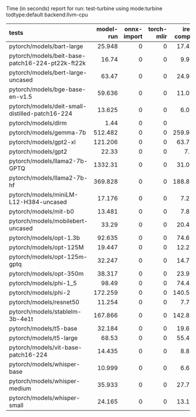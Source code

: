 Time (in seconds) report for run: test-turbine using mode:turbine todtype:default backend:llvm-cpu

| tests                                            |   model-run |   onnx-import |   torch-mlir |   iree-compile |   inference |
|:-------------------------------------------------|------------:|--------------:|-------------:|---------------:|------------:|
| pytorch/models/bart-large                        |      25.948 |             0 |            0 |         17.477 |       1.189 |
| pytorch/models/beit-base-patch16-224-pt22k-ft22k |      16.74  |             0 |            0 |          9.945 |       0.7   |
| pytorch/models/bert-large-uncased                |      63.47  |             0 |            0 |         24.992 |       1.573 |
| pytorch/models/bge-base-en-v1.5                  |      59.636 |             0 |            0 |         11.045 |       0.622 |
| pytorch/models/deit-small-distilled-patch16-224  |      13.625 |             0 |            0 |          6.048 |       0.281 |
| pytorch/models/dlrm                              |       1.44  |             0 |            0 |          0     |       0     |
| pytorch/models/gemma-7b                          |     512.482 |             0 |            0 |        259.936 |       0     |
| pytorch/models/gpt2-xl                           |     121.206 |             0 |            0 |         63.704 |       0     |
| pytorch/models/gpt2                              |      22.33  |             0 |            0 |          7.96  |       0     |
| pytorch/models/llama2-7b-GPTQ                    |    1332.31  |             0 |            0 |         31.043 |       0     |
| pytorch/models/llama2-7b-hf                      |     369.828 |             0 |            0 |        188.889 |       0     |
| pytorch/models/miniLM-L12-H384-uncased           |      17.176 |             0 |            0 |          7.242 |       0.333 |
| pytorch/models/mit-b0                            |      13.481 |             0 |            0 |          7.829 |       0.401 |
| pytorch/models/mobilebert-uncased                |      33.29  |             0 |            0 |         20.417 |       0.304 |
| pytorch/models/opt-1.3b                          |      92.635 |             0 |            0 |         74.631 |       5.972 |
| pytorch/models/opt-125M                          |      19.447 |             0 |            0 |         12.237 |       0.897 |
| pytorch/models/opt-125m-gptq                     |      32.247 |             0 |            0 |         14.721 |       0.591 |
| pytorch/models/opt-350m                          |      38.317 |             0 |            0 |         23.995 |       1.668 |
| pytorch/models/phi-1_5                           |      98.49  |             0 |            0 |         74.424 |      13.883 |
| pytorch/models/phi-2                             |     172.259 |             0 |            0 |        140.529 |      22.404 |
| pytorch/models/resnet50                          |      11.254 |             0 |            0 |          7.761 |       0.33  |
| pytorch/models/stablelm-3b-4e1t                  |     167.866 |             0 |            0 |        142.821 |      22.746 |
| pytorch/models/t5-base                           |      32.184 |             0 |            0 |         19.604 |       2.46  |
| pytorch/models/t5-large                          |      68.53  |             0 |            0 |         55.471 |       7.297 |
| pytorch/models/vit-base-patch16-224              |      14.435 |             0 |            0 |          8.885 |       0.663 |
| pytorch/models/whisper-base                      |      10.999 |             0 |            0 |          6.664 |       0.445 |
| pytorch/models/whisper-medium                    |      35.933 |             0 |            0 |         27.711 |       1.741 |
| pytorch/models/whisper-small                     |      24.165 |             0 |            0 |         13.171 |       0.893 |

